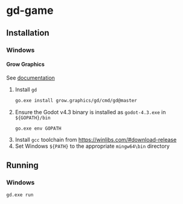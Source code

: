 # gd-game

## Installation

### Windows

#### Grow Graphics

See [documentation](https://learn.grow.graphics/documentation/)

1. Install `gd`
    ```sh
    go.exe install grow.graphics/gd/cmd/gd@master
    ```
1. Ensure the Godot v4.3 binary is installed as `godot-4.3.exe` in `${GOPATH}/bin`
    ```sh
    go.exe env GOPATH
    ```
1. Install `gcc` toolchain from https://winlibs.com/#download-release
1. Set Windows `${PATH}` to the appropriate `mingw64\bin` directory

## Running

### Windows

```sh
gd.exe run
```

